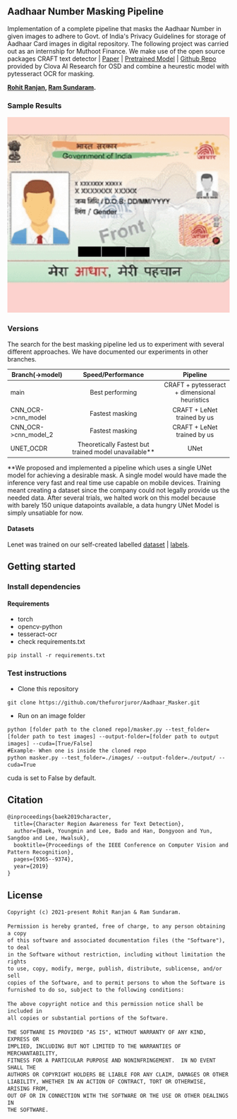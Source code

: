 ## Aadhaar Number Masking Pipeline 
Implementation of a complete pipeline that masks the Aadhaar Number in given images to adhere to Govt. of India's Privacy Guidelines for storage of Aadhaar Card images in digital repository. The following project was carried out as an internship for Muthoot Finance. We make use of the open source packages CRAFT text detector | [Paper](https://arxiv.org/abs/1904.01941) | [Pretrained Model](https://drive.google.com/open?id=1Jk4eGD7crsqCCg9C9VjCLkMN3ze8kutZ) | [Github Repo](https://github.com/clovaai/CRAFT-pytorch) provided by Clova AI Research for OSD and combine a heurestic model with pytesseract OCR for masking.

**[Rohit Ranjan](https://github.com/thefurorjuror), [Ram Sundaram](https://github.com/ramsundaram101).**

### Sample Results

<img width="1000" alt="teaser" src="./figures/example.gif">

### Versions
The search for the best masking pipeline led us to experiment with several different approaches. We have documented our experiments in other branches.

| Branch(->model)        | Speed/Performance | Pipeline                                     |
| ---------------------- |:-----------------:|:--------------------------------------------:|
| main                   | Best performing   | CRAFT + pytesseract + dimensional heuristics |
| CNN_OCR->cnn_model     | Fastest masking   | CRAFT + LeNet trained by us                  |
| CNN_OCR->cnn_model_2   | Fastest masking   | CRAFT + LeNet trained by us                  |
| UNET_OCDR  | Theoretically Fastest but trained model unavailable**    | UNet                   |

\*\*We proposed and implemented a pipeline which uses a single UNet model for achieving a desirable mask. A single model would have made the inference very fast and real time use capable on mobile devices. 
Training meant creating a dataset since the company could not legally provide us the needed data. After several trials, we halted work on this model because with barely 150 unique datapoints available, a data hungry UNet Model is simply unsatiable for now.
#### Datasets
Lenet was trained on our self-created labelled [dataset](https://drive.google.com/file/d/1ieFufNXsWNQL7QeetWPo8Pe36ivhirA7/view?usp=sharing) | [labels](https://drive.google.com/file/d/1oEQPeS-RMctHZFOrI3kGrT7T0zHc2Lq9/view?usp=sharing).

## Getting started
### Install dependencies
#### Requirements
- torch
- opencv-python
- tesseract-ocr
- check requirements.txt
```
pip install -r requirements.txt
```

### Test instructions
* Clone this repository 
```
git clone https://github.com/thefurorjuror/Aadhaar_Masker.git
```
* Run on an image folder
``` (with python 3.7)
python [folder path to the cloned repo]/masker.py --test_folder=[folder path to test images] --output-folder=[folder path to output images] --cuda=[True/False]
#Example- When one is inside the cloned repo
python masker.py --test_folder=./images/ --output-folder=./output/ --cuda=True
```

cuda is set to False by default.


## Citation
```
@inproceedings{baek2019character,
  title={Character Region Awareness for Text Detection},
  author={Baek, Youngmin and Lee, Bado and Han, Dongyoon and Yun, Sangdoo and Lee, Hwalsuk},
  booktitle={Proceedings of the IEEE Conference on Computer Vision and Pattern Recognition},
  pages={9365--9374},
  year={2019}
}
```

## License
```
Copyright (c) 2021-present Rohit Ranjan & Ram Sundaram.

Permission is hereby granted, free of charge, to any person obtaining a copy
of this software and associated documentation files (the "Software"), to deal
in the Software without restriction, including without limitation the rights
to use, copy, modify, merge, publish, distribute, sublicense, and/or sell
copies of the Software, and to permit persons to whom the Software is
furnished to do so, subject to the following conditions:

The above copyright notice and this permission notice shall be included in
all copies or substantial portions of the Software.

THE SOFTWARE IS PROVIDED "AS IS", WITHOUT WARRANTY OF ANY KIND, EXPRESS OR
IMPLIED, INCLUDING BUT NOT LIMITED TO THE WARRANTIES OF MERCHANTABILITY,
FITNESS FOR A PARTICULAR PURPOSE AND NONINFRINGEMENT.  IN NO EVENT SHALL THE
AUTHORS OR COPYRIGHT HOLDERS BE LIABLE FOR ANY CLAIM, DAMAGES OR OTHER
LIABILITY, WHETHER IN AN ACTION OF CONTRACT, TORT OR OTHERWISE, ARISING FROM,
OUT OF OR IN CONNECTION WITH THE SOFTWARE OR THE USE OR OTHER DEALINGS IN
THE SOFTWARE.
```

